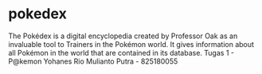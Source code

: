 # pokedex
The Pokédex is a digital encyclopedia created by Professor Oak as an invaluable tool to Trainers in the Pokémon world. It gives information about all Pokémon in the world that are contained in its database.
Tugas 1 - P@kemon
Yohanes Rio Mulianto Putra - 825180055
